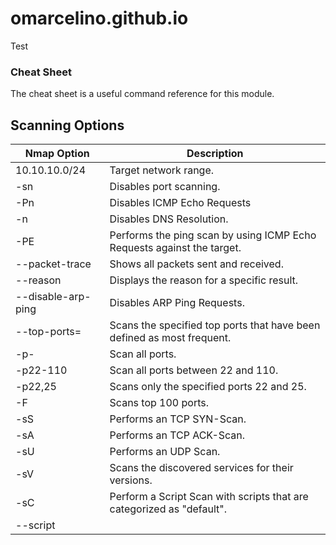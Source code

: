 # omarcelino.github.io
Test
### **Cheat Sheet**

The cheat sheet is a useful command reference for this module.

## **Scanning Options**

| Nmap Option | Description |
| --- | --- |
| 10.10.10.0/24 | Target network range. |
| -sn | Disables port scanning. |
| -Pn | Disables ICMP Echo Requests |
| -n | Disables DNS Resolution. |
| -PE | Performs the ping scan by using ICMP Echo Requests against the target. |
| --packet-trace | Shows all packets sent and received. |
| --reason | Displays the reason for a specific result. |
| --disable-arp-ping | Disables ARP Ping Requests. |
| --top-ports=<num> | Scans the specified top ports that have been defined as most frequent. |
| -p- | Scan all ports. |
| -p22-110 | Scan all ports between 22 and 110. |
| -p22,25 | Scans only the specified ports 22 and 25. |
| -F | Scans top 100 ports. |
| -sS | Performs an TCP SYN-Scan. |
| -sA | Performs an TCP ACK-Scan. |
| -sU | Performs an UDP Scan. |
| -sV | Scans the discovered services for their versions. |
| -sC | Perform a Script Scan with scripts that are categorized as "default". |
| --script <script> | Performs a Script Scan by using the specified scripts. |
| -O | Performs an OS Detection Scan to determine the OS of the target. |
| -A | Performs OS Detection, Service Detection, and traceroute scans. |
| -D RND:5 | Sets the number of random Decoys that will be used to scan the target. |
| -e | Specifies the network interface that is used for the scan. |
| -S 10.10.10.200 | Specifies the source IP address for the scan. |
| -g | Specifies the source port for the scan. |
| --dns-server <ns> | DNS resolution is performed by using a specified name server. |

## **Output Options**

| Nmap Option | Description |
| --- | --- |
| -oA filename | Stores the results in all available formats starting with the name of "filename". |
| -oN filename | Stores the results in normal format with the name "filename". |
| -oG filename | Stores the results in "grepable" format with the name of "filename". |
| -oX filename | Stores the results in XML format with the name of "filename". |

## **Performance Options**

| Nmap Option | Description |
| --- | --- |
| --max-retries <num> | Sets the number of retries for scans of specific ports. |
| --stats-every=5s | Displays scan's status every 5 seconds. |
| -v/-vv | Displays verbose output during the scan. |
| --initial-rtt-timeout 50ms | Sets the specified time value as initial RTT timeout. |
| --max-rtt-timeout 100ms | Sets the specified time value as maximum RTT timeout. |
| --min-rate 300 | Sets the number of packets that will be sent simultaneously. |
| -T <0-5> | Specifies the specific timing template. |

# ****Host and Port Scanning****

## ****Scanning Top 10 TCP Ports****

sudo nmap 10.129.91.32 --top-ports=10 -Pn
Starting Nmap 7.93 ( [https://nmap.org](https://nmap.org/) ) at 2023-03-25 19:18 CET
Nmap scan report for 10.129.91.32
Host is up (0.084s latency).

PORT     STATE  SERVICE
21/tcp   closed ftp
22/tcp   open   ssh
23/tcp   closed telnet
25/tcp   closed smtp
80/tcp   open   http
110/tcp  open   pop3
139/tcp  open   netbios-ssn
443/tcp  closed https
445/tcp  open   microsoft-ds
3389/tcp closed ms-wbt-server

We see that we only scanned the top 10 TCP ports of our target, and `Nmap` displays their state accordingly. If we trace the packets `Nmap` sends, we will see the `RST` flag on `TCP port 21` that our target sends back to us. To have a clear view of the SYN scan, we disable the ICMP echo requests (`-Pn`), DNS resolution (`-n`), and ARP ping scan (`--disable-arp-ping`).

## ****Nmap - Trace the Packets****

sudo nmap 10.129.91.32 -p 21 --packet-trace -Pn -n --disable-arp-ping
Starting Nmap 7.93 ( [https://nmap.org](https://nmap.org/) ) at 2023-03-25 19:24 CET
SENT (0.0594s) TCP 10.10.16.72:40598 > 10.129.91.32:21 S ttl=46 id=32790 iplen=44  seq=955433470 win=1024 <mss 1460>
RCVD (0.0887s) TCP 10.129.91.32:21 > 10.10.16.72:40598 RA ttl=63 id=6215 iplen=40  seq=0 win=0
Nmap scan report for 10.129.91.32
Host is up (0.030s latency).

PORT   STATE  SERVICE
21/tcp closed ftp

****Connect Scan****

The `Connect` scan is useful because it is the most accurate way to determine the state of a port, and it is also the most stealthy

```
sudo nmap 10.129.91.32 -p 443 --packet-trace --disable-arp-ping -Pn -n --reason -sT
Starting Nmap 7.93 ( [https://nmap.org](https://nmap.org/) ) at 2023-03-25 19:28 CET
CONN (0.0240s) TCP localhost > 10.129.91.32:443 => Operation now in progress
CONN (0.0537s) TCP localhost > 10.129.91.32:443 => Connection refused
Nmap scan report for 10.129.91.32
Host is up, received user-set (0.030s latency).

PORT    STATE  SERVICE REASON
443/tcp closed https   conn-refused
```

****Filtered Ports****

When a port is shown as filtered, it can have several reasons. In most cases, firewalls have certain rules set to handle specific connections. The packets can either be `dropped`, or `rejected`.herefore we scan the TCP port **139**, which was already shown as filtered. To be able to track how our sent packets are handled, we deactivate the ICMP echo requests (`-Pn`), DNS resolution (`-n`), and ARP ping scan (`--disable-arp-ping`) again.

```
sudo nmap 10.129.2.28 -p 139 --packet-trace -n --disable-arp-ping -PnStarting Nmap 7.80 ( https://nmap.org ) at 2020-06-15 15:45 CEST
SENT (0.0381s) TCP 10.10.14.2:60277 > 10.129.2.28:139 S ttl=47 id=14523 iplen=44  seq=4175236769 win=1024 <mss 1460>
SENT (1.0411s) TCP 10.10.14.2:60278 > 10.129.2.28:139 S ttl=45 id=7372 iplen=44  seq=4175171232 win=1024 <mss 1460>
Nmap scan report for 10.129.2.28
Host is up.

PORT    STATE    SERVICE
139/tcp filtered netbios-ssn
```

## ****Discovering Open UDP Ports****

we cannot determine if the UDP packet has arrived at all or not. If the UDP port is `open`, we only get a response if the application is configured to do so.

```
sudo nmap 10.129.91.32 -F -sU
Starting Nmap 7.93 ( [https://nmap.org](https://nmap.org/) ) at 2023-03-25 19:38 CET
Nmap scan report for 10.129.91.32
Host is up (0.031s latency).
Not shown: 96 closed udp ports (port-unreach)
PORT    STATE         SERVICE
68/udp  open|filtered dhcpc
137/udp open          netbios-ns
138/udp open|filtered netbios-dgm
999/udp open|filtered applix
```

```
sudo nmap 10.129.91.32 -sU -Pn -n --disable-arp-ping --packet-trace -p 137 --reason
Starting Nmap 7.93 ( [https://nmap.org](https://nmap.org/) ) at 2023-03-25 19:44 CET
SENT (0.0651s) UDP 10.10.16.72:46910 > 10.129.91.32:137 ttl=38 id=3405 iplen=78
SENT (0.0652s) UDP 10.10.16.72:46910 > 10.129.91.32:137 ttl=37 id=3405 iplen=78
SENT (0.0652s) UDP 10.10.16.72:46910 > 10.129.91.32:137 ttl=40 id=3405 iplen=78
SENT (1.0675s) UDP 10.10.16.72:46912 > 10.129.91.32:137 ttl=53 id=35904 iplen=78
SENT (1.0676s) UDP 10.10.16.72:46912 > 10.129.91.32:137 ttl=40 id=35904 iplen=78
SENT (1.0676s) UDP 10.10.16.72:46912 > 10.129.91.32:137 ttl=37 id=35904 iplen=78
RCVD (1.0977s) UDP 10.129.91.32:137 > 10.10.16.72:46912 ttl=63 id=38478 iplen=221
Nmap scan report for 10.129.91.32
Host is up, received user-set (0.030s latency).
PORT    STATE SERVICE    REASON
137/udp open  netbios-ns udp-response ttl 63
Nmap done: 1 IP address (1 host up) scanned in 1.13 seconds
```

If we get an ICMP response with `error code 3` (port unreachable), we know that the port is indeed `closed`

```
sudo nmap 10.129.91.32 -sU -Pn -n --disable-arp-ping --packet-trace -p 100 --reason 
Starting Nmap 7.93 ( https://nmap.org ) at 2023-03-25 19:47 CET
SENT (0.0572s) UDP 10.10.16.72:55077 > 10.129.91.32:100 ttl=44 id=38311 iplen=28 
SENT (1.0597s) UDP 10.10.16.72:55079 > 10.129.91.32:100 ttl=55 id=19812 iplen=28 
RCVD (1.0888s) ICMP [10.129.91.32 > 10.10.16.72 Port unreachable (type=3/code=3) ] IP [ttl=63 id=60519 iplen=56 ]
Nmap scan report for 10.129.91.32
Host is up, received user-set (0.029s latency).

PORT    STATE  SERVICE REASON
100/udp closed unknown port-unreach ttl 63
```

```
sudo nmap 10.129.91.32 -Pn -n --disable-arp-ping --packet-trace -p 445 -sV --reason 
Starting Nmap 7.93 ( https://nmap.org ) at 2023-03-25 19:49 CET
SENT (0.4323s) TCP 10.10.16.72:55978 > 10.129.91.32:445 S ttl=55 id=58924 iplen=44  seq=3893306529 win=1024 <mss 1460>
RCVD (0.4629s) TCP 10.129.91.32:445 > 10.10.16.72:55978 SA ttl=63 id=0 iplen=44  seq=925850261 win=29200 <mss 1338>
NSOCK INFO [0.5930s] nsock_iod_new2(): nsock_iod_new (IOD #1)
NSOCK INFO [0.5930s] nsock_connect_tcp(): TCP connection requested to 10.129.91.32:445 (IOD #1) EID 8
NSOCK INFO [0.6250s] nsock_trace_handler_callback(): Callback: CONNECT SUCCESS for EID 8 [10.129.91.32:445]
Service scan sending probe NULL to 10.129.91.32:445 (tcp)
NSOCK INFO [0.6250s] nsock_read(): Read request from IOD #1 [10.129.91.32:445] (timeout: 6000ms) EID 18
NSOCK INFO [6.6320s] nsock_trace_handler_callback(): Callback: READ TIMEOUT for EID 18 [10.129.91.32:445]
Service scan sending probe SMBProgNeg to 10.129.91.32:445 (tcp)
NSOCK INFO [6.6320s] nsock_write(): Write request for 168 bytes to IOD #1 EID 27 [10.129.91.32:445]
NSOCK INFO [6.6320s] nsock_read(): Read request from IOD #1 [10.129.91.32:445] (timeout: 5000ms) EID 34
NSOCK INFO [6.6320s] nsock_trace_handler_callback(): Callback: WRITE SUCCESS for EID 27 [10.129.91.32:445]
NSOCK INFO [6.7370s] nsock_trace_handler_callback(): Callback: READ SUCCESS for EID 34 [10.129.91.32:445] (135 bytes)
Service scan match (Probe SMBProgNeg matched with SMBProgNeg line 13836): 10.129.91.32:445 is netbios-ssn.  Version: |Samba smbd|3.X - 4.X|workgroup: WORKGROUP|
NSOCK INFO [6.7370s] nsock_iod_delete(): nsock_iod_delete (IOD #1)
Nmap scan report for 10.129.91.32
Host is up, received user-set (0.031s latency).

PORT    STATE SERVICE     REASON         VERSION
445/tcp open  netbios-ssn syn-ack ttl 63 Samba smbd 3.X - 4.X (workgroup: WORKGROUP)
Service Info: Host: NIX-NMAP-DEFAULT
```

# ****Questions****

1. Find all TCP ports on your target. Submit the total number of found TCP ports as the answer.
    
    *7*
    

```
sudo nmap 10.129.91.32 -Pn -n --disable-arp-ping
Starting Nmap 7.93 ( https://nmap.org ) at 2023-03-25 20:03 CET
Nmap scan report for 10.129.91.32
Host is up (0.041s latency).
Not shown: 993 closed tcp ports (reset)
PORT      STATE SERVICE
22/tcp    open  ssh
80/tcp    open  http
110/tcp   open  pop3
139/tcp   open  netbios-ssn
143/tcp   open  imap
445/tcp   open  microsoft-ds
31337/tcp open  Elite
```

1. Enumerate the hostname of your target and submit it as the answer. (case-sensitive)
    
    *NIX-NMAP-DEFAULT*
    
    ```
    sudo nmap 10.129.91.32 -Pn -n --disable-arp-ping -p 445 -sV --reason 
    Starting Nmap 7.93 ( https://nmap.org ) at 2023-03-25 19:59 CET
    Nmap scan report for 10.129.91.32
    Host is up, received user-set (0.030s latency).
    
    PORT    STATE SERVICE     REASON         VERSION
    445/tcp open  netbios-ssn syn-ack ttl 63 Samba smbd 3.X - 4.X (workgroup: WORKGROUP)
    Service Info: Host: **NIX-NMAP-DEFAULT**
    
    Service detection performed. Please report any incorrec
    ```
    
    # ****Nmap Scripting Engine****
    
    | Category | Description |
    | --- | --- |
    | auth | Determination of authentication credentials. |
    | broadcast | Scripts, which are used for host discovery by broadcasting and the discovered hosts, can be automatically added to the remaining scans. |
    | brute | Executes scripts that try to log in to the respective service by brute-forcing with credentials. |
    | default | Default scripts executed by using the -sC option. |
    | discovery | Evaluation of accessible services. |
    | dos | These scripts are used to check services for denial of service vulnerabilities and are used less as it harms the services. |
    | exploit | This category of scripts tries to exploit known vulnerabilities for the scanned port. |
    | external | Scripts that use external services for further processing. |
    | fuzzer | This uses scripts to identify vulnerabilities and unexpected packet handling by sending different fields, which can take much time. |
    | intrusive | Intrusive scripts that could negatively affect the target system. |
    | malware | Checks if some malware infects the target system. |
    | safe | Defensive scripts that do not perform intrusive and destructive access. |
    | version | Extension for service detection. |
    | vuln | Identification of specific vulnerabilities. |
    
    # ****Firewall and IDS/IPS Evasion****
    
    ```
    sudo nmap 10.129.57.246 -p 21,22,25 -sS -Pn -n --disable-arp-ping --packet-trace
    Starting Nmap 7.93 ( https://nmap.org ) at 2023-03-25 21:37 CET
    SENT (0.0782s) TCP 10.10.16.72:49339 > 10.129.57.246:25 S ttl=44 id=1761 iplen=44  seq=1900857882 win=1024 <mss 1460>
    SENT (0.0785s) TCP 10.10.16.72:49339 > 10.129.57.246:22 S ttl=49 id=36076 iplen=44  seq=1900857882 win=1024 <mss 1460>
    SENT (0.0786s) TCP 10.10.16.72:49339 > 10.129.57.246:21 S ttl=59 id=65231 iplen=44  seq=1900857882 win=1024 <mss 1460>
    RCVD (0.1087s) TCP 10.129.57.246:25 > 10.10.16.72:49339 RA ttl=63 id=53125 iplen=40  seq=0 win=0 
    RCVD (0.1823s) TCP 10.129.57.246:22 > 10.10.16.72:49339 SA ttl=63 id=0 iplen=44  seq=3554978192 win=29200 <mss 1338>
    RCVD (0.1824s) TCP 10.129.57.246:21 > 10.10.16.72:49339 RA ttl=63 id=53132 iplen=40  seq=0 win=0 
    Nmap scan report for 10.129.57.246
    Host is up (0.048s latency).
    
    PORT   STATE  SERVICE
    21/tcp closed ftp
    22/tcp open   ssh
    25/tcp closed smtp
    ```
    
    # **Decoys**
    
    There are cases in which administrators block specific subnets from different regions in principle. This prevents any access to the target network. Another example is when IPS should block us. For this reason, the Decoy scanning method (`-D`) is the right choice. With this method, Nmap generates various random IP addresses inserted into the IP header to disguise the origin of the packet sent.
    
    # ****Testing Firewall Rule****
    
    ```
    sudo nmap 10.129.2.28 -n -Pn -p445 -O
    ```
    
    ## ****Scan by Using Different Source IP****
    
    ```
    sudo nmap 10.129.2.28 -n -Pn -p 445 -O -S 10.129.2.200 -e tun0
    ```
    
    # ****DNS Proxying****
    
    ## ****SYN-Scan of a Filtered Port****
    
    ```
    sudo nmap 10.129.2.28 -p50000 -sS -Pn -n --disable-arp-ping --packet-trace
    
    Starting Nmap 7.80 ( https://nmap.org ) at 2020-06-21 22:50 CEST
    SENT (0.0417s) TCP 10.10.14.2:33436 > 10.129.2.28:50000 S ttl=41 id=21939 iplen=44  seq=736533153 win=1024 <mss 1460>
    SENT (1.0481s) TCP 10.10.14.2:33437 > 10.129.2.28:50000 S ttl=46 id=6446 iplen=44  seq=736598688 win=1024 <mss 1460>
    Nmap scan report for 10.129.2.28
    Host is up.
    
    PORT      STATE    SERVICE
    50000/tcp filtered ibm-db2
    
    Nmap done: 1 IP address (1 host up) scanned in 2.06 seconds
    ```
    
    ## ****SYN-Scan From DNS Port****
    
    ```
    sudo nmap 10.129.2.28 -p50000 -sS -Pn -n --disable-arp-ping --packet-trace --source-port 53
    
    SENT (0.0482s) TCP 10.10.14.2:53 > 10.129.2.28:50000 S ttl=58 id=27470 iplen=44  seq=4003923435 win=1024 <mss 1460>
    RCVD (0.0608s) TCP 10.129.2.28:50000 > 10.10.14.2:53 SA ttl=64 id=0 iplen=44  seq=540635485 win=64240 <mss 1460>
    Nmap scan report for 10.129.2.28
    Host is up (0.013s latency).
    
    PORT      STATE SERVICE
    50000/tcp open  ibm-db2
    MAC Address: DE:AD:00:00:BE:EF (Intel Corporate)
    
    Nmap done: 1 IP address (1 host up) scanned in 0.08 seconds
    ```
    
    Now that we have found out that the firewall accepts `TCP port 53`, it is very likely that IDS/IPS filters might also be configured much weaker than others. We can test this by trying to connect to this port by using `Netcat`
    .
    
    ****Connect To The Filtered Port****
    
    ```
    ncat -nv --source-port 53 10.129.2.28 50000Ncat: Version 7.80 ( https://nmap.org/ncat )
    Ncat: Connected to 10.129.2.28:50000.
    220 ProFTP
    ```
    
    # **Firewall and IDS/IPS Evasion - Easy Lab**
    
    ---
    
    Now let's get practical. A company hired us to test their IT security defenses, including their `IDS` and `IPS` systems. Our client wants to increase their IT security and will, therefore, make specific improvements to their `IDS/IPS` systems after each successful test. We do not know, however, according to which guidelines these changes will be made. Our goal is to find out specific information from the given situations.
    
    We are only ever provided with a machine protected by `IDS/IPS` systems and can be tested. For learning purposes and to get a feel for how `IDS/IPS` can behave, we have access to a status web page at:
    
    # ****Questions****
    
    1. Our client wants to know if we can identify which operating system their provided machine is running on. Submit the OS name as the answer.
        
        Ubuntu
        
    
    ```
    sudo nmap 10.129.2.80 -p 80 -sS -Pn -sV -n --disable-arp-ping --packet-trace -D RND:5
    Starting Nmap 7.93 ( https://nmap.org ) at 2023-03-25 22:41 CET
    PORT   STATE SERVICE VERSION
    80/tcp open  http    Apache httpd 2.4.18 ((**Ubuntu**))
    ```
    
    # **Firewall and IDS/IPS Evasion - Medium Lab**
    
    ---
    
    After we conducted the first test and submitted our results to our client, the administrators made some changes and improvements to the `IDS/IPS` and firewall. We could hear that the administrators were not satisfied with their previous configurations during the meeting, and they could see that the network traffic could be filtered more strictly.
    
    ****Questions****
    
    1. After the configurations are transferred to the system, our client wants to know if it is possible to find out our target's DNS server version. Submit the DNS server version of the target as the answer.
    
    |  |  |
    | --- | --- |
    |  |  |
    |  |  |
